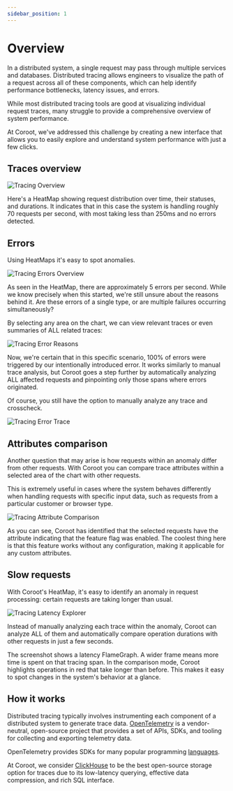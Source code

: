 ```yaml
---
sidebar_position: 1
---
```


# Overview

In a distributed system, a single request may pass through multiple services and databases. 
Distributed tracing allows engineers to visualize the path of a request across all of these components, 
which can help identify performance bottlenecks, latency issues, and errors.

While most distributed tracing tools are good at visualizing individual request traces, many struggle to provide a 
comprehensive overview of system performance.

At Coroot, we've addressed this challenge by creating a new interface that allows you to easily explore and understand 
system performance with just a few clicks.

## Traces overview

<img alt="Tracing Overview" src="/img/docs/tracing_overview.png" class="card w-1200"/>


Here's a HeatMap showing request distribution over time, their statuses, and durations. 
It indicates that in this case the system is handling roughly 70 requests per second, with most taking less than 250ms and no errors detected.

## Errors

Using HeatMaps it's easy to spot anomalies.

<img alt="Tracing Errors Overview" src="/img/docs/tracing_errors_overview.png" class="card w-1200"/>

As seen in the HeatMap, there are approximately 5 errors per second. While we know precisely when this started, we're 
still unsure about the reasons behind it. Are these errors of a single type, or are multiple failures occurring simultaneously?

By selecting any area on the chart, we can view relevant traces or even summaries of ALL related traces:

<img alt="Tracing Error Reasons" src="/img/docs/tracing_error_reasons.png" class="card w-1200"/>

Now, we're certain that in this specific scenario, 100% of errors were triggered by our intentionally introduced error. 
It works similarly to manual trace analysis, but Coroot goes a step further by automatically analyzing ALL affected 
requests and pinpointing only those spans where errors originated.

Of course, you still have the option to manually analyze any trace and crosscheck.

<img alt="Tracing Error Trace" src="/img/docs/tracing_error_trace.png" class="card w-1200"/>


## Attributes comparison
Another question that may arise is how requests within an anomaly differ from other requests. With Coroot you can 
compare trace attributes within a selected area of the chart with other requests.

This is extremely useful in cases where the system behaves differently when handling requests with specific input data, 
such as requests from a particular customer or browser type.

<img alt="Tracing Attribute Comparison" src="/img/docs/tracing_attribute_comparison.png" class="card w-1200"/>

As you can see, Coroot has identified that the selected requests have the attribute indicating that the feature flag was enabled. 
The coolest thing here is that this feature works without any configuration, making it applicable for any custom attributes.

## Slow requests
With Coroot's HeatMap, it's easy to identify an anomaly in request processing: certain requests are taking longer than usual.

<img alt="Tracing Latency Explorer" src="/img/docs/tracing_latency_explorer.png" class="card w-1200"/>

Instead of manually analyzing each trace within the anomaly, Coroot can analyze ALL of them and automatically compare 
operation durations with other requests in just a few seconds.

The screenshot shows a latency FlameGraph. A wider frame means more time is spent on that tracing span. 
In the comparison mode, Coroot highlights operations in red that take longer than before. 
This makes it easy to spot changes in the system's behavior at a glance.

## How it works

Distributed tracing typically involves instrumenting each component of a distributed system to generate trace data. 
[OpenTelemetry](https://opentelemetry.io/) is a vendor-neutral, open-source project that provides a set of APIs, SDKs, 
and tooling for collecting and exporting telemetry data.

OpenTelemetry provides SDKs for many popular programming [languages](https://opentelemetry.io/docs/instrumentation/).

At Coroot, we consider [ClickHouse](https://github.com/ClickHouse/ClickHouse) to be the best open-source storage option 
for traces due to its low-latency querying, effective data compression, and rich SQL interface.






